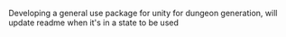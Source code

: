 Developing a general use package for unity for dungeon generation, will update readme when it's in a state to be used 

